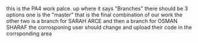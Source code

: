this is the PA4 work palce.
up where it says "Branches" there should be 3 options one is the "master" that is the final combination of our work
the other two is a branch for SARAH ARCE and then a branch for OSMAN SHARAF
the corrosponing user should change and upload their code in the corrsponding area
